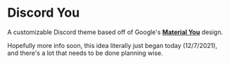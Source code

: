 # Discord You
A customizable Discord theme based off of Google's **[Material You](https://m3.material.io/)** design.

Hopefully more info soon, this idea literally just began today (12/7/2021), and there's a lot that needs to be done planning wise.

